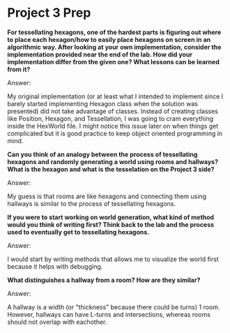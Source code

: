 # Project 3 Prep

**For tessellating hexagons, one of the hardest parts is figuring out where to place each hexagon/how to easily place hexagons on screen in an algorithmic way.
After looking at your own implementation, consider the implementation provided near the end of the lab.
How did your implementation differ from the given one? What lessons can be learned from it?**

Answer:

My original implementation (or at least what I intended to implement since I barely started implementing Hexagon class when the solution was presented) did not take advantage of classes. Instead of creating classes like Position, Hexagon, and Tessellation, I was going to cram everything inside the HexWorld file. I might notice this issue later on when things get complicated but it is good practice to keep object oriented programming in mind.

**Can you think of an analogy between the process of tessellating hexagons and randomly generating a world using rooms and hallways?
What is the hexagon and what is the tesselation on the Project 3 side?**

Answer:

My guess is that rooms are like hexagons and connecting them using hallways is similar to the process of tessellating hexagons.

**If you were to start working on world generation, what kind of method would you think of writing first? 
Think back to the lab and the process used to eventually get to tessellating hexagons.**

Answer:

I would start by writing methods that allows me to visualize the world first because it helps with debugging.

**What distinguishes a hallway from a room? How are they similar?**

Answer:

A hallway is a width (or "thickness" because there could be turns) 1 room. However, hallways can have L-turns and intersections, whereas rooms should not overlap with eachother.
